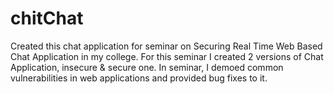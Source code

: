# chitChat
Created this chat application for seminar on Securing Real Time Web Based Chat Application in my college. For this seminar I created 2 versions of Chat Application, insecure &amp; secure one. In seminar, I demoed common vulnerabilities in web applications and provided bug fixes to it.
